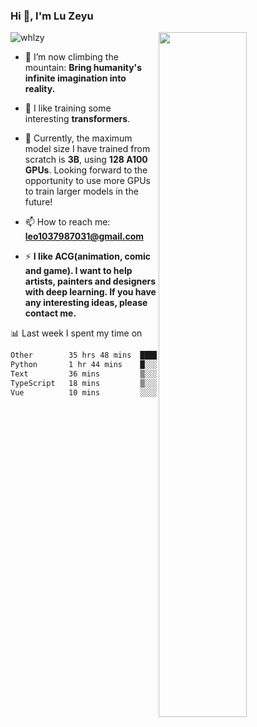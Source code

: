 ### Hi 👋, I'm Lu Zeyu

<img src="https://komarev.com/ghpvc/?username=whlzy&label=Profile%20views&color=0e75b6&style=flat" alt="whlzy" />
<img align="right" width="53%" src="https://github-readme-stats.vercel.app/api?username=whlzy&show_icons=true">

- 🔭 I’m now climbing the mountain: **Bring humanity's infinite imagination into reality.**

- 🌄 I like training some interesting **transformers**.

- 🌠 Currently, the maximum model size I have trained from scratch is **3B**, using **128 A100 GPUs**. Looking forward to the opportunity to use more GPUs to train larger models in the future!

- 📫 How to reach me: **leo1037987031@gmail.com**

- ⚡ **I like ACG(animation, comic and game). I want to help artists, painters and designers with deep learning. If you have any interesting ideas, please contact me.**

📊 Last week I spent my time on

<!--START_SECTION:waka-->

```txt
Other        35 hrs 48 mins  ███████████████████████░░   91.99 %
Python       1 hr 44 mins    █░░░░░░░░░░░░░░░░░░░░░░░░   04.48 %
Text         36 mins         ▒░░░░░░░░░░░░░░░░░░░░░░░░   01.57 %
TypeScript   18 mins         ▒░░░░░░░░░░░░░░░░░░░░░░░░   00.78 %
Vue          10 mins         ░░░░░░░░░░░░░░░░░░░░░░░░░   00.44 %
```

<!--END_SECTION:waka-->

